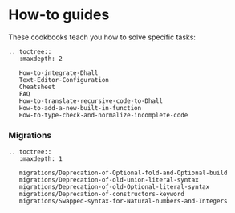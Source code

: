 How-to guides
=============

These cookbooks teach you how to solve specific tasks:

```eval_rst
.. toctree::
   :maxdepth: 2

   How-to-integrate-Dhall
   Text-Editor-Configuration
   Cheatsheet
   FAQ
   How-to-translate-recursive-code-to-Dhall
   How-to-add-a-new-built-in-function
   How-to-type-check-and-normalize-incomplete-code
```

### Migrations

```eval_rst
.. toctree::
   :maxdepth: 1

   migrations/Deprecation-of-Optional-fold-and-Optional-build
   migrations/Deprecation-of-old-union-literal-syntax
   migrations/Deprecation-of-old-Optional-literal-syntax
   migrations/Deprecation-of-constructors-keyword
   migrations/Swapped-syntax-for-Natural-numbers-and-Integers
```
